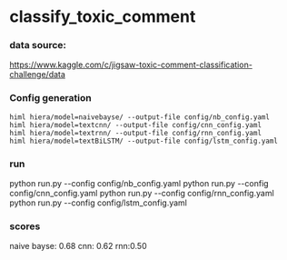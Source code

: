 # classify_toxic_comment

### data source: 
https://www.kaggle.com/c/jigsaw-toxic-comment-classification-challenge/data


### Config generation
```
himl hiera/model=naivebayse/ --output-file config/nb_config.yaml
himl hiera/model=textcnn/ --output-file config/cnn_config.yaml
himl hiera/model=textrnn/ --output-file config/rnn_config.yaml
himl hiera/model=textBiLSTM/ --output-file config/lstm_config.yaml
```

### run
python run.py --config config/nb_config.yaml
python run.py --config config/cnn_config.yaml
python run.py --config config/rnn_config.yaml
python run.py --config config/lstm_config.yaml

### scores
naive bayse: 0.68
cnn: 0.62
rnn:0.50

